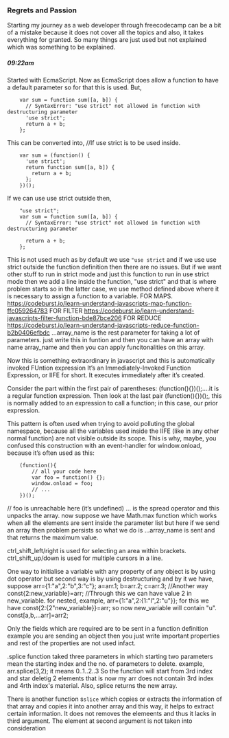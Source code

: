 ### Regrets and Passion

Starting my journey as a web developer through freecodecamp can be a bit of a mistake because it does not cover all the topics and also, it takes everything for granted. So many things are just used but not explained which was something to be explained.

##### 09:22am
Started with EcmaScript.
Now as EcmaScript does allow a function to have a default parameter so for that this is used. But,

        var sum = function sum([a, b]) {
          // SyntaxError: "use strict" not allowed in function with destructuring parameter
          'use strict';
          return a + b;
        };
        

This can be converted into,
//If use strict is to be used inside.

        var sum = (function() {
          'use strict';
          return function sum([a, b]) {
            return a + b;
          };
        })();


If we can use use strict outside then,

        "use strict";
        var sum = function sum([a, b]) {
          // SyntaxError: "use strict" not allowed in function with destructuring parameter
        
          return a + b;
        };

This is not used much as by default we use ```"use strict``` and if we use use strict outside the function definition then there are no issues. But if we want other stuff to run in strict mode and just this function to run in use strict mode then we add a line inside the function, "use strict" and that is where problem starts so in the latter case, we use method defined above where it is necessary to assign a function to a variable.
FOR MAPS.
<https://codeburst.io/learn-understand-javascripts-map-function-ffc059264783>
FOR FILTER
<https://codeburst.io/learn-understand-javascripts-filter-function-bde87bce206>
FOR REDUCE
<https://codeburst.io/learn-understand-javascripts-reduce-function-b2b0406efbdc>
...array_name is the rest parameter for taking a lot of parameters.
just write this in funtion and then you can have an array with name array_name and then you can apply funcitonalities on this array.


Now this is something extraordinary in javascript and this is automatically invoked FUntion expression 
It’s an Immediately-Invoked Function Expression, or IIFE for short. It executes immediately after it’s created.

Consider the part within the first pair of parentheses: (function(){})();....it is a regular function expression. Then look at the last pair (function(){})();, this is normally added to an expression to call a function; in this case, our prior expression.

This pattern is often used when trying to avoid polluting the global namespace, because all the variables used inside the IIFE (like in any other normal function) are not visible outside its scope.
This is why, maybe, you confused this construction with an event-handler for window.onload, because it’s often used as this:

        (function(){
            // all your code here
            var foo = function() {};
            window.onload = foo;
            // ...
        })();
// foo is unreachable here (it’s undefined)
... is the spread operator and this unpacks the array. now suppose we have Math.max function which works when all the elements are sent inside the parameter list but here if we send an array then problem persists so what we do is ...array_name is sent and that returns the maximum value.

ctrl_shift_left/right is used for selecting an area within brackets.
ctrl_shift_up/down is used for multiple cursors in a line.

One way to initialise a variable with any property of any object is by using dot operator but second way is by using destructuring and by it we have,
suppose
        arr={1:"a",2:"b",3:"c"};
        a=arr.1;
        b=arr.2;
        c=arr.3;
        //Another way
        const{2:new_variable}=arr;
        //Through this we can have value 2 in new_variable.
for nested, example,
arr={1:"a",2:{1:"l",2:"u"}};
for this we have const{2:{2"new_variable}}=arr;
so now new_variable will contain "u".
const[a,b,...arr]=arr2; 

Only the fields which are required are to be sent in a function definition example you are sending an object then you just write important properties and rest of the properties are not used infact.

.splice function taked three parameters in which starting two parameters mean the starting index and the no. of parameters to delete.
 example, arr.splice(3,2);
 it means 0..1..2..3 So the function will start from 3rd index and star deletig 2 elements that is now my arr does not contain 3rd index and 4rth index's material.
 Also, splice returns the new array.

There is another function s```slice``` which copies or extracts the information of that array and copies it into another array and this way, it helps to extract certain information. 
It does not removes the elemeents and thus it lacks in third argument.
The element at second argument is not taken into consideration
 
 